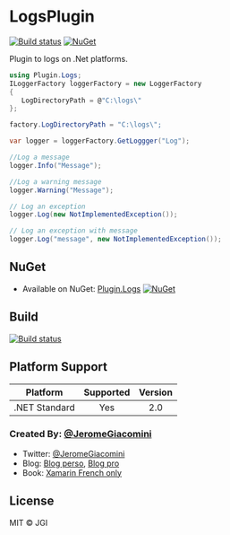 # LogsPlugin
[![Build status](https://ci.appveyor.com/api/projects/status/6b5nojsd4ex6gk70?svg=true)](https://ci.appveyor.com/project/jgiacomini/logsplugin)
[![NuGet](https://img.shields.io/nuget/v/Plugin.Logs.svg?label=NuGet)](https://www.nuget.org/packages/Plugin.Logs/)

Plugin to logs on .Net platforms.  
```cs
using Plugin.Logs;
ILoggerFactory loggerFactory = new LoggerFactory
{
   LogDirectoryPath = @"C:\logs\"
};

factory.LogDirectoryPath = "C:\logs\";

var logger = loggerFactory.GetLoggger("Log");

//Log a message 
logger.Info("Message");

//Log a warning message 
logger.Warning("Message");

// Log an exception
logger.Log(new NotImplementedException());

// Log an exception with message
logger.Log("message", new NotImplementedException());

```

## NuGet
* Available on NuGet: [Plugin.Logs](http://www.nuget.org/packages/Plugin.Logs) [![NuGet](https://img.shields.io/nuget/v/Plugin.Logs.svg?label=NuGet)](https://www.nuget.org/packages/Plugin.Logs/)

## Build
[![Build status](https://ci.appveyor.com/api/projects/status/6b5nojsd4ex6gk70?svg=true)](https://ci.appveyor.com/project/jgiacomini/logsplugin)

## Platform Support
|Platform|Supported|Version|
| ------------------- | :-----------: | :------------------: |
|.NET Standard|Yes|2.0|

### Created By: [@JeromeGiacomini](https://twitter.com/jeromegiacomini)
* Twitter: [@JeromeGiacomini](http://twitter.com/jeromegiacomini)
* Blog: [Blog perso](http://jeromegiacomini.net/Blog/), [Blog pro](http://blogs.infinitesquare.com/users/jgiacomini)
* Book: [Xamarin French only](https://www.editions-eni.fr/supports-de-cours/livre/xamarin-developpez-vos-applications-multiplateformes-pour-ios-android-et-windows-9782409007477)

## License
MIT © JGI
